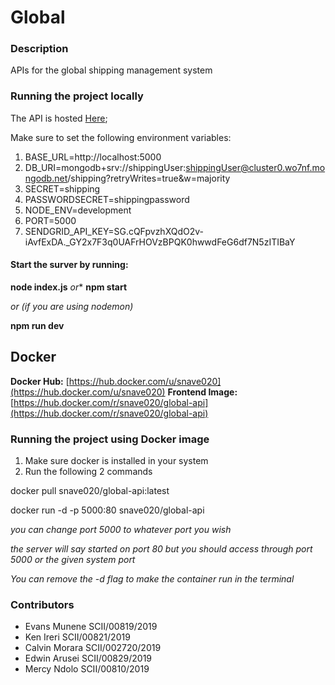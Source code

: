 # Global

### Description

APIs for the global shipping management system



### Running the project locally

The API is hosted  [Here](https://global-shipping-api.herokuapp.com/);

Make sure to set the following environment variables:

1. BASE_URL=http://localhost:5000
2. DB_URI=mongodb+srv://shippingUser:shippingUser@cluster0.wo7nf.mongodb.net/shipping?retryWrites=true&w=majority
3. SECRET=shipping
4. PASSWORDSECRET=shippingpassword
5. NODE_ENV=development
6. PORT=5000
7. SENDGRID_API_KEY=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



#### Start the surver by running:

**node index.js**
*or**
**npm start**

*or (if you are using nodemon)*

**npm run dev**

## Docker
**Docker Hub:** [https://hub.docker.com/u/snave020](https://hub.docker.com/u/snave020)
**Frontend Image:** [https://hub.docker.com/r/snave020/global-api](https://hub.docker.com/r/snave020/global-api)


### Running the project using Docker image 

1. Make sure docker is installed in your system
2. Run the following 2 commands

 docker pull snave020/global-api:latest
    
 docker run -d -p 5000:80 snave020/global-api 

*you can change port 5000 to whatever port you wish*

*the server will say started on port 80 but you should access through port 5000 or the given system port*

*You can  remove the -d flag to make the container run in the terminal*

### Contributors
- Evans Munene SCII/00819/2019
- Ken Ireri    SCII/00821/2019
- Calvin Morara SCII/002720/2019
- Edwin Arusei  SCII/00829/2019
- Mercy Ndolo   SCII/00810/2019
